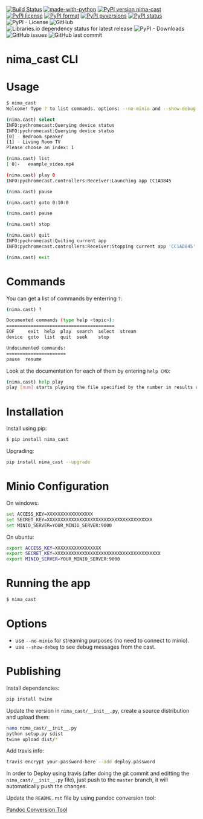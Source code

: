 [![Build Status](https://travis-ci.com/nimamahmoudi/nima_cast.svg?token=J1fG4B1WmwjMJ3ZExa6D&branch=master)](https://travis-ci.com/nimamahmoudi/nima_cast)
[![made-with-python](https://img.shields.io/badge/Made%20with-Python-1f425f.svg)](https://www.python.org/)
[![PyPI version nima-cast](https://badge.fury.io/py/nima-cast.svg)](https://pypi.python.org/pypi/nima-cast/)
[![PyPI license](https://img.shields.io/pypi/l/nima-cast.svg)](https://pypi.python.org/pypi/nima-cast/)
[![PyPI format](https://img.shields.io/pypi/format/nima-cast.svg)](https://pypi.python.org/pypi/nima-cast/)
[![PyPI pyversions](https://img.shields.io/pypi/pyversions/nima-cast.svg)](https://pypi.python.org/pypi/nima-cast/)
[![PyPI status](https://img.shields.io/pypi/status/nima-cast.svg)](https://pypi.python.org/pypi/nima-cast/)
![PyPI - License](https://img.shields.io/pypi/l/nima-cast.svg)
![GitHub](https://img.shields.io/github/license/nimamahmoudi/nima_cast.svg)
![Libraries.io dependency status for latest release](https://img.shields.io/librariesio/release/pypi/nima-cast.svg)
![PyPI - Downloads](https://img.shields.io/pypi/dm/nima-cast.svg)
![GitHub issues](https://img.shields.io/github/issues/nimamahmoudi/nima_cast.svg)
![GitHub last commit](https://img.shields.io/github/last-commit/nimamahmoudi/nima_cast.svg)





# nima_cast CLI

# Usage

```bash
$ nima_cast
Welcome! Type ? to list commands. options: --no-minio and --show-debug

(nima.cast) select
INFO:pychromecast:Querying device status
INFO:pychromecast:Querying device status
[0] - Bedroom speaker
[1] - Living Room TV
Please choose an index: 1

(nima.cast) list
[ 0]-   example_video.mp4

(nima.cast) play 0
INFO:pychromecast.controllers:Receiver:Launching app CC1AD845

(nima.cast) pause

(nima.cast) goto 0:10:0

(nima.cast) pause

(nima.cast) stop

(nima.cast) quit
INFO:pychromecast:Quiting current app
INFO:pychromecast.controllers:Receiver:Stopping current app 'CC1AD845'

(nima.cast) exit
```

# Commands

You can get a list of commands by enterring `?`:

```bash
(nima.cast) ?

Documented commands (type help <topic>):
========================================
EOF     exit  help  play  search  select  stream
device  goto  list  quit  seek    stop

Undocumented commands:
======================
pause  resume

```

Look at the documentation for each of them by entering `help CMD`:

```bash
(nima.cast) help play
play [num] starts playing the file specified by the number in results of list
```

# Installation

Install using pip:
```bash
$ pip install nima_cast
```

Upgrading:
```bash
pip install nima_cast --upgrade
```

# Minio Configuration

On windows: 

```bash
set ACCESS_KEY=XXXXXXXXXXXXXXXXX
set SECRET_KEY=XXXXXXXXXXXXXXXXXXXXXXXXXXXXXXXXXXXXXXX
set MINIO_SERVER=YOUR_MINIO_SERVER:9000
```

On ubuntu:

```bash
export ACCESS_KEY=XXXXXXXXXXXXXXXXX
export SECRET_KEY=XXXXXXXXXXXXXXXXXXXXXXXXXXXXXXXXXXXXXXX
export MINIO_SERVER=YOUR_MINIO_SERVER:9000
```

# Running the app

```bash
$ nima_cast
```

# Options

- use `--no-minio` for streaming purposes (no need to connect to minio).
- use `--show-debug` to see debug messages from the cast.

# Publishing

Install dependencies:
```bash
pip install twine
```

Update the version in `nima_cast/__init__.py`, create a source distribution and upload them:
```bash
nano nima_cast/__init__.py
python setup.py sdist
twine upload dist/*
```

Add travis info:

```bash
travis encrypt your-password-here --add deploy.password
```

In order to Deploy using travis (after doing the git commit and editting the `nima_cast/__init__.py` file),
just push to the `master` branch, it will automatically push the changes.

Update the `README.rst` file by using pandoc conversion tool:

[Pandoc Conversion Tool](https://pandoc.org/try/?text=&from=markdown&to=rst)
